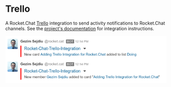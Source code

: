 # Trello

A Rocket.Chat [Trello](https://trello.com/) integration to send activity notifications to Rocket.Chat channels. See the [project's documentation](https://github.com/GezimSejdiu/Rocket.Chat-Trello-Integration) for integration instructions.

![Trello Integration](../../../.gitbook/assets/trello-integration.png)

